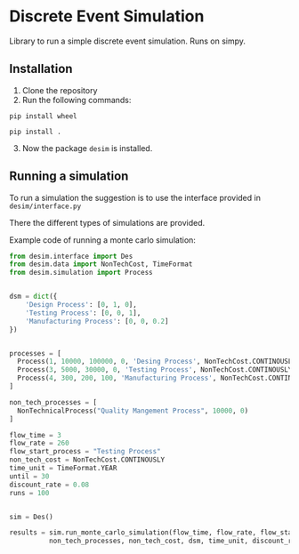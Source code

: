 # Discrete Event Simulation
Library to run a simple discrete event simulation. Runs on simpy.

## Installation
1. Clone the repository
2. Run the following commands:

  `pip install wheel`

  `pip install .`

3. Now the package `desim` is installed. 


## Running a simulation

To run a simulation the suggestion is to use the interface provided in `desim/interface.py`

There the different types of simulations are provided. 

Example code of running a monte carlo simulation:

```python
from desim.interface import Des
from desim.data import NonTechCost, TimeFormat
from desim.simulation import Process


dsm = dict({
    'Design Process': [0, 1, 0],
    'Testing Process': [0, 0, 1],
    'Manufacturing Process': [0, 0, 0.2]
})


processes = [
  Process(1, 10000, 100000, 0, 'Desing Process', NonTechCost.CONTINOUSLY, TimeFormat.MONTH),
  Process(3, 5000, 30000, 0, 'Testing Process', NonTechCost.CONTINOUSLY, TimeFormat.YEAR),
  Process(4, 300, 200, 100, 'Manufacturing Process', NonTechCost.CONTINOUSLY, TimeFormat.HOUR),
]

non_tech_processes = [
  NonTechnicalProcess("Quality Mangement Process", 10000, 0)
]

flow_time = 3 
flow_rate = 260
flow_start_process = "Testing Process"
non_tech_cost = NonTechCost.CONTINOUSLY
time_unit = TimeFormat.YEAR
until = 30
discount_rate = 0.08
runs = 100


sim = Des()

results = sim.run_monte_carlo_simulation(flow_time, flow_rate, flow_start_process, processes, 
          non_tech_processes, non_tech_cost, dsm, time_unit, discount_rate, until, runs)

```
